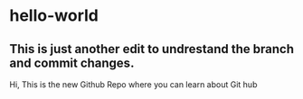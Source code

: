 # hello-world
## This is just another edit to undrestand the  branch and commit changes.
Hi,
This is the new Github Repo where you can learn about Git hub
